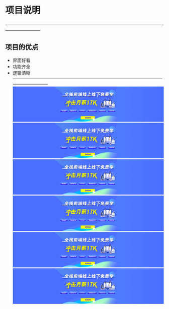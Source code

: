# 项目说明
————————————————————————————————————————————
## 项目的优点
- 界面好看
- 功能齐全
- 逻辑清晰
——————————————————————————————————————————
![这是一张图](images/tu.jpg)
![这是一张图](images/tu.jpg)
![这是一张图](images/tu.jpg)
![这是一张图](images/tu.jpg)
![这是一张图](images/tu.jpg)
![这是一张图](images/tu.jpg)

